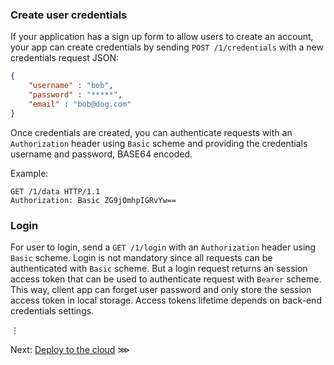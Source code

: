 ### Create user credentials

If your application has a sign up form to allow users to create an account, your app can create credentials by sending `POST /1/credentials` with a new credentials request JSON:

```json
{
	"username" : "bob",
	"password" : "*****",
	"email" : "bob@dog.com"
}
```

Once credentials are created, you can authenticate requests with an `Authorization` header using `Basic` scheme and providing the credentials username and password, BASE64 encoded.

Example:

```http
GET /1/data HTTP/1.1
Authorization: Basic ZG9jOmhpIGRvYw==
```

### Login

For user to login, send a `GET /1/login` with an `Authorization` header using `Basic` scheme. Login is not mandatory since all requests can be authenticated with `Basic` scheme. But a login request returns an session access token that can be used to authenticate request with `Bearer` scheme. This way, client app can forget user password and only store the session access token in local storage. Access tokens lifetime depends on back-end credentials settings.

⋮

Next: [Deploy to the cloud](deploy-to-the-cloud.md) ⋙